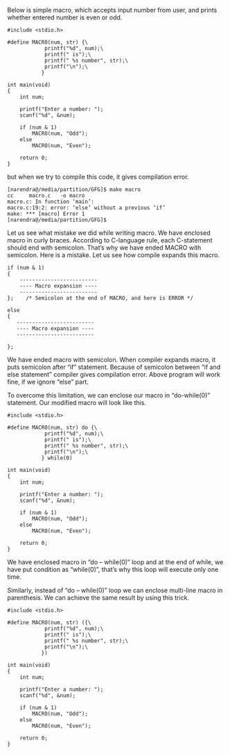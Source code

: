 Below is simple macro, which accepts input number from user, and prints whether entered number is even or odd.
```
#include <stdio.h> 
  
#define MACRO(num, str) {\ 
            printf("%d", num);\ 
            printf(" is");\ 
            printf(" %s number", str);\ 
            printf("\n");\ 
           } 
  
int main(void) 
{ 
    int num; 
  
    printf("Enter a number: "); 
    scanf("%d", &num); 
  
    if (num & 1) 
        MACRO(num, "Odd"); 
    else
        MACRO(num, "Even"); 
  
    return 0; 
} 
```
but when we try to compile this code, it gives compilation error.
```
[narendra@/media/partition/GFG]$ make macro
cc     macro.c   -o macro
macro.c: In function ‘main’:
macro.c:19:2: error: ‘else’ without a previous ‘if’
make: *** [macro] Error 1
[narendra@/media/partition/GFG]$ 
```
Let us see what mistake we did while writing macro. We have enclosed macro in curly braces. According to C-language rule, each C-statement should end with semicolon. That’s why we have ended MACRO with semicolon. Here is a mistake. Let us see how compile expands this macro.
```
if (num & 1)
{
    -------------------------
    ---- Macro expansion ----
    -------------------------
};    /* Semicolon at the end of MACRO, and here is ERROR */

else 
{
   -------------------------
   ---- Macro expansion ----
   -------------------------

};
```
We have ended macro with semicolon. When compiler expands macro, it puts semicolon after “if” statement. Because of semicolon between “if and else statement” compiler gives compilation error. Above program will work fine, if we ignore “else” part.

To overcome this limitation, we can enclose our macro in “do-while(0)” statement. Our modified macro will look like this.
```
#include <stdio.h> 
  
#define MACRO(num, str) do {\ 
            printf("%d", num);\ 
            printf(" is");\ 
            printf(" %s number", str);\ 
            printf("\n");\ 
           } while(0) 
  
int main(void) 
{ 
    int num; 
  
    printf("Enter a number: "); 
    scanf("%d", &num); 
  
    if (num & 1) 
        MACRO(num, "Odd"); 
    else
        MACRO(num, "Even"); 
  
    return 0; 
} 
```
We have enclosed macro in “do – while(0)” loop and at the end of while, we have put condition as “while(0)”, that’s why this loop will execute only one time.

Similarly, instead of “do – while(0)” loop we can enclose multi-line macro in parenthesis. We can achieve the same result by using this trick.
```
#include <stdio.h> 
  
#define MACRO(num, str) ({\ 
            printf("%d", num);\ 
            printf(" is");\ 
            printf(" %s number", str);\ 
            printf("\n");\ 
           }) 
  
int main(void) 
{ 
    int num; 
  
    printf("Enter a number: "); 
    scanf("%d", &num); 
  
    if (num & 1) 
        MACRO(num, "Odd"); 
    else
        MACRO(num, "Even"); 
  
    return 0; 
} 
```